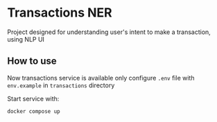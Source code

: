 # Transactions NER
Project designed for understanding user's intent to make a transaction, using NLP UI

## How to use
Now transactions service is available only
configure
`.env` file with `env.example` in `transactions` directory

Start service with:

```sh
docker compose up
```
